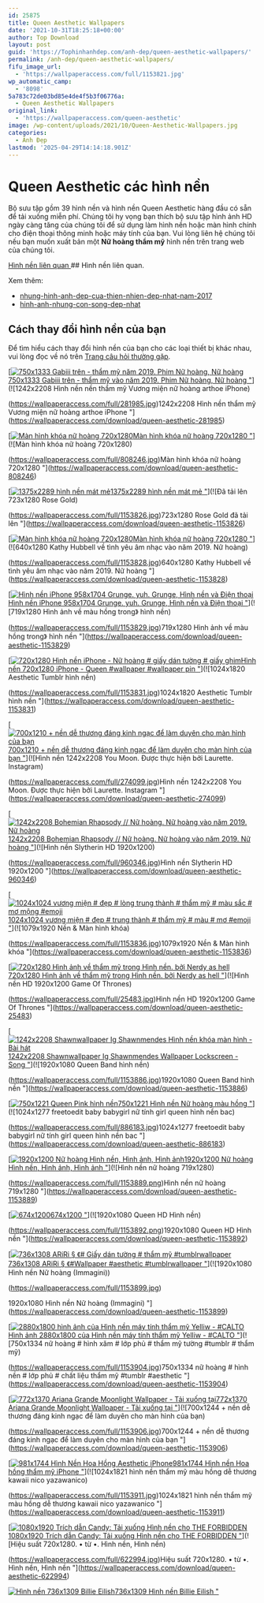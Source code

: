 ```yaml
---
id: 25875
title: Queen Aesthetic Wallpapers
date: '2021-10-31T18:25:18+00:00'
author: Top Download
layout: post
guid: 'https://Tophinhanhdep.com/anh-dep/queen-aesthetic-wallpapers/'
permalink: /anh-dep/queen-aesthetic-wallpapers/
fifu_image_url:
  - 'https://wallpaperaccess.com/full/1153821.jpg'
wp_automatic_camp:
  - '8098'
5a783c72de03bd85e4de4f5b3f06776a:
  - Queen Aesthetic Wallpapers
original_link:
  - 'https://wallpaperaccess.com/queen-aesthetic'
image: /wp-content/uploads/2021/10/Queen-Aesthetic-Wallpapers.jpg
categories:
  - Ảnh Đẹp
lastmod: '2025-04-29T14:14:18.901Z'
---
```

# Queen Aesthetic các hình nền

Bộ sưu tập gồm 39 hình nền và hình nền Queen Aesthetic hàng đầu có sẵn để tải xuống miễn phí. Chúng tôi hy vọng bạn thích bộ sưu tập hình ảnh HD ngày càng tăng của chúng tôi để sử dụng làm hình nền hoặc màn hình chính cho điện thoại thông minh hoặc máy tính của bạn. Vui lòng liên hệ chúng tôi nếu bạn muốn xuất bản một **Nữ hoàng thẩm mỹ** hình nền trên trang web của chúng tôi.

[Hình nền liên quan ](#related) ## Hình nền liên quan.

   
 Xem thêm:

   
- [nhung-hinh-anh-dep-cua-thien-nhien-dep-nhat-nam-2017](https://tophinhanhdep.com/anh-avatar/nhung-hinh-anh-dep-cua-thien-nhien-dep-nhat-nam-2017/)
- [hinh-anh-nhung-con-song-dep-nhat](https://tophinhanhdep.com/hinh-nen-dep/hinh-anh-nhung-con-song-dep-nhat/)

## Cách thay đổi hình nền của bạn

Để tìm hiểu cách thay đổi hình nền của bạn cho các loại thiết bị khác nhau, vui lòng đọc về nó trên [Trang câu hỏi thường gặp](https://tophinhanhdep.com/faq/).

  
[[![750x1333 Gabiii trên - thẩm mỹ năm 2019. Phim Nữ hoàng, Nữ hoàng](https://wallpaperaccess.com/full/1153821.jpg)750x1333 Gabiii trên - thẩm mỹ vào năm 2019. Phim Nữ hoàng, Nữ hoàng "](https://wallpaperaccess.com/download/queen-aesthetic-1153821)](![1242x2208 Hình nền nền thẩm mỹ Vương miện nữ hoàng arthoe iPhone)

(https://wallpaperaccess.com/full/281985.jpg)1242x2208 Hình nền thẩm mỹ Vương miện nữ hoàng arthoe iPhone "](https://wallpaperaccess.com/download/queen-aesthetic-281985)

[[![Màn hình khóa nữ hoàng 720x1280](https://wallpaperaccess.com/full/808252.jpg)Màn hình khóa nữ hoàng 720x1280 "](https://wallpaperaccess.com/download/queen-aesthetic-808252)](![Màn hình khóa nữ hoàng 720x1280)

(https://wallpaperaccess.com/full/808246.jpg)Màn hình khóa nữ hoàng 720x1280 "](https://wallpaperaccess.com/download/queen-aesthetic-808246)

[[![1375x2289 hình nền mát mẻ](https://wallpaperaccess.com/full/1153825.jpg)1375x2289 hình nền mát mẻ "](https://wallpaperaccess.com/download/queen-aesthetic-1153825)](![Đã tải lên 723x1280 Rose Gold)

(https://wallpaperaccess.com/full/1153826.jpg)723x1280 Rose Gold đã tải lên "](https://wallpaperaccess.com/download/queen-aesthetic-1153826)

[[![Màn hình khóa nữ hoàng 720x1280](https://wallpaperaccess.com/full/808248.jpg)Màn hình khóa nữ hoàng 720x1280 "](https://wallpaperaccess.com/download/queen-aesthetic-808248)](![640x1280 Kathy Hubbell về tình yêu âm nhạc vào năm 2019. Nữ hoàng)

(https://wallpaperaccess.com/full/1153828.jpg)640x1280 Kathy Hubbell về tình yêu âm nhạc vào năm 2019. Nữ hoàng "](https://wallpaperaccess.com/download/queen-aesthetic-1153828)

[[![Hình nền iPhone 958x1704 Grunge.  yuh.  Grunge, Hình nền và Điện thoại](https://wallpaperaccess.com/full/301891.jpg)Hình nền iPhone 958x1704 Grunge. yuh. Grunge, Hình nền và Điện thoại "](https://wallpaperaccess.com/download/queen-aesthetic-301891)](![719x1280 Hình ảnh về màu hồng trong》 hình nền)

(https://wallpaperaccess.com/full/1153829.jpg)719x1280 Hình ảnh về màu hồng trong》 hình nền "](https://wallpaperaccess.com/download/queen-aesthetic-1153829)

[[![720x1280 Hình nền iPhone - Nữ hoàng # giấy dán tường # giấy ghim](https://wallpaperaccess.com/full/1153830.jpg)Hình nền 720x1280 iPhone - Queen #wallpaper #wallpaper pin "](https://wallpaperaccess.com/download/queen-aesthetic-1153830)](![1024x1820 Aesthetic Tumblr hình nền)

(https://wallpaperaccess.com/full/1153831.jpg)1024x1820 Aesthetic Tumblr hình nền "](https://wallpaperaccess.com/download/queen-aesthetic-1153831)

[[![700x1210 + nền dễ thương đáng kinh ngạc để làm duyên cho màn hình của bạn](https://wallpaperaccess.com/full/1153832.jpg)700x1210 + nền dễ thương đáng kinh ngạc để làm duyên cho màn hình của bạn "](https://wallpaperaccess.com/download/queen-aesthetic-1153832)](![Hình nền 1242x2208 You Moon.  Được thực hiện bởi Laurette.  Instagram)

(https://wallpaperaccess.com/full/274099.jpg)Hình nền 1242x2208 You Moon. Được thực hiện bởi Laurette. Instagram "](https://wallpaperaccess.com/download/queen-aesthetic-274099)

[[![1242x2208 Bohemian Rhapsody // Nữ hoàng.  Nữ hoàng vào năm 2019. Nữ hoàng](https://wallpaperaccess.com/full/1153833.png)1242x2208 Bohemian Rhapsody // Nữ hoàng. Nữ hoàng vào năm 2019. Nữ hoàng "](https://wallpaperaccess.com/download/queen-aesthetic-1153833)](![Hình nền Slytherin HD 1920x1200)

(https://wallpaperaccess.com/full/960346.jpg)Hình nền Slytherin HD 1920x1200 "](https://wallpaperaccess.com/download/queen-aesthetic-960346)

[[![1024x1024 vương miện # đẹp # lòng trung thành # thẩm mỹ # màu sắc # mơ mộng #emoji](https://wallpaperaccess.com/full/1153835.png)1024x1024 vương miện # đẹp # trung thành # thẩm mỹ # màu # mơ #emoji "](https://wallpaperaccess.com/download/queen-aesthetic-1153835)](![1079x1920 Nền & Màn hình khóa)

(https://wallpaperaccess.com/full/1153836.jpg)1079x1920 Nền &amp; Màn hình khóa "](https://wallpaperaccess.com/download/queen-aesthetic-1153836)

[[![720x1280 Hình ảnh về thẩm mỹ trong Hình nền.  bởi Nerdy as hell](https://wallpaperaccess.com/full/1153837.jpg)720x1280 Hình ảnh về thẩm mỹ trong Hình nền. bởi Nerdy as hell "](https://wallpaperaccess.com/download/queen-aesthetic-1153837)](![Hình nền HD 1920x1200 Game Of Thrones)

(https://wallpaperaccess.com/full/25483.jpg)Hình nền HD 1920x1200 Game Of Thrones "](https://wallpaperaccess.com/download/queen-aesthetic-25483)

[[![1242x2208 Shawnwallpaper Ig Shawnmendes Hình nền khóa màn hình - Bài hát](https://wallpaperaccess.com/full/1153839.jpg)1242x2208 Shawnwallpaper Ig Shawnmendes Wallpaper Lockscreen - Song "](https://wallpaperaccess.com/download/queen-aesthetic-1153839)](![1920x1080 Queen Band hình nền)

(https://wallpaperaccess.com/full/1153886.jpg)1920x1080 Queen Band hình nền "](https://wallpaperaccess.com/download/queen-aesthetic-1153886)

[[![750x1221 Queen Pink hình nền](https://wallpaperaccess.com/full/1153887.jpg)750x1221 Hình nền Nữ hoàng màu hồng "](https://wallpaperaccess.com/download/queen-aesthetic-1153887)](![1024x1277 freetoedit baby babygirl nữ tính girl queen hình nền bac)

(https://wallpaperaccess.com/full/886183.jpg)1024x1277 freetoedit baby babygirl nữ tính girl queen hình nền bac "](https://wallpaperaccess.com/download/queen-aesthetic-886183)

[[![1920x1200 Nữ hoàng Hình nền, Hình ảnh, Hình ảnh](https://wallpaperaccess.com/full/1079320.jpg)1920x1200 Nữ hoàng Hình nền, Hình ảnh, Hình ảnh "](https://wallpaperaccess.com/download/queen-aesthetic-1079320)](![Hình nền nữ hoàng 719x1280)

(https://wallpaperaccess.com/full/1153889.png)Hình nền nữ hoàng 719x1280 "](https://wallpaperaccess.com/download/queen-aesthetic-1153889)

[[![674x1200 ](https://wallpaperaccess.com/full/1153891.jpg)674x1200 "](https://wallpaperaccess.com/download/queen-aesthetic-1153891)](![1920x1080 Queen HD Hình nền)

(https://wallpaperaccess.com/full/1153892.png)1920x1080 Queen HD Hình nền "](https://wallpaperaccess.com/download/queen-aesthetic-1153892)

[[![736x1308 ARiRi § 《# Giấy dán tường # thẩm mỹ #tumblrwallpaper](https://wallpaperaccess.com/full/1153894.jpg)736x1308 ARiRi § 《#Wallpaper #aesthetic #tumblrwallpaper "](https://wallpaperaccess.com/download/queen-aesthetic-1153894)](![1920x1080 Hình nền Nữ hoàng (Immagini))

(https://wallpaperaccess.com/full/1153899.jpg)

1920x1080 Hình nền Nữ hoàng (Immagini) "](https://wallpaperaccess.com/download/queen-aesthetic-1153899)

[[![2880x1800 hình ảnh của Hình nền máy tính thẩm mỹ Yelliw - #CALTO](https://wallpaperaccess.com/full/679409.png)Hình ảnh 2880x1800 của Hình nền máy tính thẩm mỹ Yelliw - #CALTO "](https://wallpaperaccess.com/download/queen-aesthetic-679409)](![750x1334 nữ hoàng # hình xăm # lớp phủ # thẩm mỹ tường #tumblr # thẩm mỹ)

(https://wallpaperaccess.com/full/1153904.jpg)750x1334 nữ hoàng # hình nền # lớp phủ # chất liệu thẩm mỹ #tumblr #aesthetic "](https://wallpaperaccess.com/download/queen-aesthetic-1153904)

[[![772x1370 Ariana Grande Moonlight Wallpaper - Tải xuống tại](https://wallpaperaccess.com/full/1153905.jpg)772x1370 Ariana Grande Moonlight Wallpaper - Tải xuống tại "](https://wallpaperaccess.com/download/queen-aesthetic-1153905)](![700x1244 + nền dễ thương đáng kinh ngạc để làm duyên cho màn hình của bạn)

(https://wallpaperaccess.com/full/1153906.jpg)700x1244 + nền dễ thương đáng kinh ngạc để làm duyên cho màn hình của bạn "](https://wallpaperaccess.com/download/queen-aesthetic-1153906)

[[![981x1744 Hình Nền Hoa Hồng Aesthetic iPhone](https://wallpaperaccess.com/full/732778.jpg)981x1744 Hình nền Hoa hồng thẩm mỹ iPhone "](https://wallpaperaccess.com/download/queen-aesthetic-732778)](![1024x1821 hình nền thẩm mỹ màu hồng dễ thương kawaii nico yazawanico)

(https://wallpaperaccess.com/full/1153911.jpg)1024x1821 hình nền thẩm mỹ màu hồng dễ thương kawaii nico yazawanico "](https://wallpaperaccess.com/download/queen-aesthetic-1153911)

[[![1080x1920 Trích dẫn Candy: Tải xuống Hình nền cho THE FORBIDDEN](https://wallpaperaccess.com/full/740931.jpg)1080x1920 Trích dẫn Candy: Tải xuống Hình nền cho THE FORBIDDEN "](https://wallpaperaccess.com/download/queen-aesthetic-740931)](![Hiệu suất 720x1280.  • từ •.  Hình nền, Hình nền)

(https://wallpaperaccess.com/full/622994.jpg)Hiệu suất 720x1280. • từ •. Hình nền, Hình nền "](https://wallpaperaccess.com/download/queen-aesthetic-622994)

[![Hình nền 736x1309 Billie Eilish](https://wallpaperaccess.com/full/1153913.jpg)736x1309 Hình nền Billie Eilish "](https://wallpaperaccess.com/download/queen-aesthetic-1153913)

